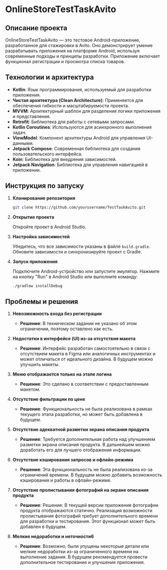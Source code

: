 # OnlineStoreTestTaskAvito

## Описание проекта

OnlineStoreTestTaskAvito — это тестовое Android-приложение, разработанное для стажировки в Avito. Оно демонстрирует умение разрабатывать приложения на платформе Android, используя современные подходы и принципы разработки. Приложение включает функционал регистрации и просмотра списка товаров.

## Технологии и архитектура

- **Kotlin**: Язык программирования, используемый для разработки приложения.
- **Чистая архитектура (Clean Architecture)**: Применяется для обеспечения гибкости и масштабируемости проекта.
- **MVVM**: Архитектурный шаблон для разделения логики приложения и представления.
- **Retrofit**: Библиотека для работы с сетевыми запросами.
- **Kotlin Coroutines**: Используются для асинхронного выполнения задач.
- **ViewModel**: Компонент архитектуры Android для управления UI-данными.
- **Jetpack Compose**: Современная библиотека для создания пользовательского интерфейса.
- **Koin**: Библиотека для внедрения зависимостей.
- **Jetpack Navigation**: Библиотека для управления навигацией в приложении.

## Инструкция по запуску

1. **Клонирование репозитория**

    ```bash
    git clone https://github.com/yourusername/TestTaskAvito.git
    ```

2. **Открытие проекта**

    Откройте проект в Android Studio.

3. **Настройка зависимостей**

    Убедитесь, что все зависимости указаны в файле `build.gradle`. Обновите зависимости и синхронизируйте проект с Gradle.

4. **Запуск приложения**

    Подключите Android-устройство или запустите эмулятор. Нажмите на кнопку "Run" в Android Studio или выполните команду:

    ```bash
    ./gradlew installDebug
    ```

## Проблемы и решения

1. **Невозможность входа без регистрации**

    - **Решение**: В техническом задании не указано об этом ограничении, поэтому оставлено как есть.

2. **Недостатки в интерфейсе (UI) из-за отсутствия макета**

    - **Решение**: Интерфейс разработан самостоятельно в связи с отсутствием макета в Figma или аналогичных инструментах и может отличаться от идеального дизайна. В будущем можно улучшить макеты.

3. **Меню отображается только на этапе логина**

    - **Решение**: Это сделано в соответствии с предоставленным макетом.

4. **Отсутствие фильтрации по цене**

    - **Решение**: Функциональность не была реализована в рамках текущего этапа разработки, но может быть добавлена в будущем.

5. **Отсутствие адекватной разметки экрана описания продукта**

    - **Решение**: Требуется дополнительная работа над улучшением разметки экрана описания продукта. В дальнейшем можно доработать его для лучшего отображения информации.

6. **Отсутствие кэширования запросов и офлайн-режима**

    - **Решение**: Эта функциональность не была реализована из-за ограничений времени. В будущем можно добавить возможность кэширования и работы в офлайн-режиме.

7. **Отсутствие пролистывания фотографий на экране описания продукта**

    - **Решение**: Решение: В текущей версии приложения фотографии продукта отображаются статично. Реализация возможности пролистывания фотографий требует дополнительного времени для разработки и тестирования. Этот функционал может быть добавлен в будущем.

8. **Мелкие недоработки и неточности6**

    - **Решение**: Возможно, были упущены некоторые детали или мелкие недоработки из-за ограниченного времени на выполнение задания. В будущем рекомендуется провести дополнительное тестирование и улучшение приложения.

